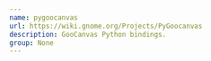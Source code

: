 ```yaml
---
name: pygoocanvas
url: https://wiki.gnome.org/Projects/PyGoocanvas
description: GooCanvas Python bindings.
group: None
---
```

